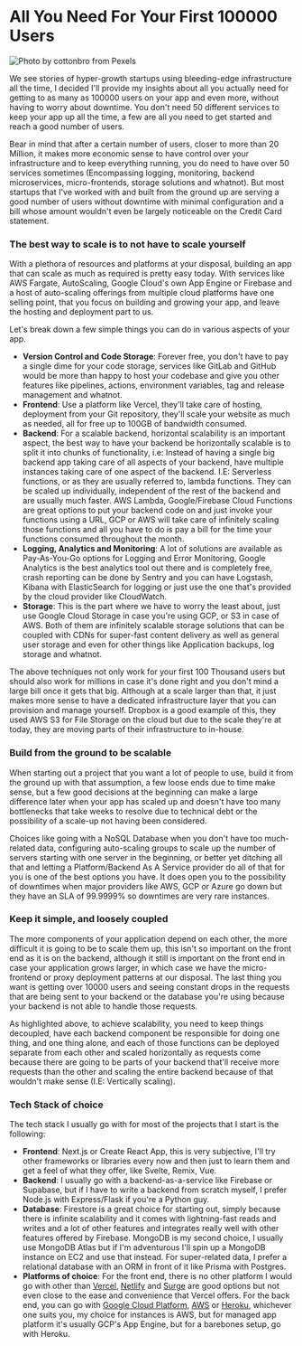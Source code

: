 # All You Need For Your First 100000 Users

![Photo by cottonbro from Pexels](https://firebasestorage.googleapis.com/v0/b/devesh-blog-3fbfc.appspot.com/o/postimages%2Fall-you-need-for-your-first-ten-thousand-users%2Fprimaryimage.jpg?alt=media&token=6ba26643-1cf0-4208-813d-1611ee92a150)

We see stories of hyper-growth startups using bleeding-edge infrastructure all the time, I decided I'll provide my insights about all you actually need for getting to as many as 100000 users on your app and even more, without having to worry about downtime. You don't need 50 different services to keep your app up all the time, a few are all you need to get started and reach a good number of users. 

Bear in mind that after a certain number of users, closer to more than 20 Million, it makes more economic sense to have control over your infrastructure and to keep everything running, you do need to have over 50 services sometimes (Encompassing logging, monitoring, backend microservices, micro-frontends, storage solutions and whatnot). But most startups that I've worked with and built from the ground up are serving a good number of users without downtime with minimal configuration and a bill whose amount wouldn't even be largely noticeable on the Credit Card statement.

### The best way to scale is to not have to scale yourself

With a plethora of resources and platforms at your disposal, building an app that can scale as much as required is pretty easy today. With services like AWS Fargate, AutoScaling, Google Cloud's own App Engine or Firebase and a host of auto-scaling offerings from multiple cloud platforms have one selling point, that you focus on building and growing your app, and leave the hosting and deployment part to us.

Let's break down a few simple things you can do in various aspects of your app.

- **Version Control and Code Storage**: Forever free, you don't have to pay a single dime for your code storage, services like GitLab and GitHub would be more than happy to host your codebase and give you other features like pipelines, actions, environment variables, tag and release management and whatnot.
- **Frontend**: Use a platform like Vercel, they'll take care of hosting, deployment from your Git repository, they'll scale your website as much as needed, all for free up to 100GB of bandwidth consumed.
- **Backend**: For a scalable backend, horizontal scalability is an important aspect, the best way to have your backend be horizontally scalable is to split it into chunks of functionality, i.e: Instead of having a single big backend app taking care of all aspects of your backend, have multiple instances taking care of one aspect of the backend. I.E: Serverless functions, or as they are usually referred to, lambda functions. They can be scaled up individually, independent of the rest of the backend and are usually much faster. AWS Lambda, Google/Firebase Cloud Functions are great options to put your backend code on and just invoke your functions using a URL, GCP or AWS will take care of infinitely scaling those functions and all you have to do is pay a bill for the time your functions consumed throughout the month.
- **Logging, Analytics and Monitoring**: A lot of solutions are available as Pay-As-You-Go options for Logging and Error Monitoring, Google Analytics is the best analytics tool out there and is completely free, crash reporting can be done by Sentry and you can have Logstash, Kibana with ElasticSearch for logging or just use the one that's provided by the cloud provider like CloudWatch.
- **Storage**: This is the part where we have to worry the least about, just use Google Cloud Storage in case you're using GCP, or S3 in case of AWS. Both of them are infinitely scalable storage solutions that can be coupled with CDNs for super-fast content delivery as well as general user storage and even for other things like Application backups, log storage and whatnot.

The above techniques not only work for your first 100 Thousand users but should also work for millions in case it's done right and you don't mind a large bill once it gets that big. Although at a scale larger than that, it just makes more sense to have a dedicated infrastructure layer that you can provision and manage yourself. Dropbox is a good example of this, they used AWS S3 for File Storage on the cloud but due to the scale they're at today, they are moving parts of their infrastructure to in-house.

### Build from the ground to be scalable

When starting out a project that you want a lot of people to use, build it from the ground up with that assumption, a few loose ends due to time make sense, but a few good decisions at the beginning can make a large difference later when your app has scaled up and doesn't have too many bottlenecks that take weeks to resolve due to technical debt or the possibility of a scale-up not having been considered.

Choices like going with a NoSQL Database when you don't have too much-related data, configuring auto-scaling groups to scale up the number of servers starting with one server in the beginning, or better yet ditching all that and letting a Platform/Backend As A Service provider do all of that for you is one of the best options you have. It does open you to the possibility of downtimes when major providers like AWS, GCP or Azure go down but they have an SLA of 99.9999% so downtimes are very rare instances.

### Keep it simple, and loosely coupled

The more components of your application depend on each other, the more difficult it is going to be to scale them up, this isn't so important on the front end as it is on the backend, although it still is important on the front end in case your application grows larger, in which case we have the micro-frontend or proxy deployment patterns at our disposal. The last thing you want is getting over 10000 users and seeing constant drops in the requests that are being sent to your backend or the database you're using because your backend is not able to handle those requests.

As highlighted above, to achieve scalability, you need to keep things decoupled, have each backend component be responsible for doing one thing, and one thing alone, and each of those functions can be deployed separate from each other and scaled horizontally as requests come because there are going to be parts of your backend that'll receive more requests than the other and scaling the entire backend because of that wouldn't make sense (I.E: Vertically scaling).

### Tech Stack of choice

The tech stack I usually go with for most of the projects that I start is the following:
- **Frontend**: Next.js or Create React App, this is very subjective, I'll try other frameworks or libraries every now and then just to learn them and get a feel of what they offer, like Svelte, Remix, Vue.
- **Backend**: I usually go with a backend-as-a-service like Firebase or Supabase, but if I have to write a backend from scratch myself, I prefer Node.js with Express/Flask if you're a Python guy.
- **Database**: Firestore is a great choice for starting out, simply because there is infinite scalability and it comes with lightning-fast reads and writes and a lot of other features and integrates really well with other features offered by Firebase. MongoDB is my second choice, I usually use MongoDB Atlas but if I'm adventurous I'll spin up a MongoDB instance on EC2 and use that instead. For super-related data, I prefer a relational database with an ORM in front of it like Prisma with Postgres.
- **Platforms of choice**: For the front end, there is no other platform I would go with other than [Vercel](https://vercel.com), [Netlify](https://www.netlify.com/) and [Surge](https://surge.sh/) are good options but not even close to the ease and convenience that Vercel offers.
 For the back end, you can go with [Google Cloud Platform](https://cloud.google.com/), [AWS](https://aws.amazon.com) or [Heroku](https://heroku.com/), whichever one suits you, my choice for instances is AWS, but for managed app platform it's usually GCP's App Engine, but for a barebones setup, go with Heroku.
